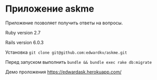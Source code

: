 # Приложение askme

Приложение позволяет получить ответы на вопросы.

Ruby version 2.7

Rails version 6.0.3

Установка
```git clone git@github.com:edwardkv/askme.git```

Перед запуском выполнить ```bundle && bundle exec rake db:migrate```

Демо проложения https://edwardask.herokuapp.com/
